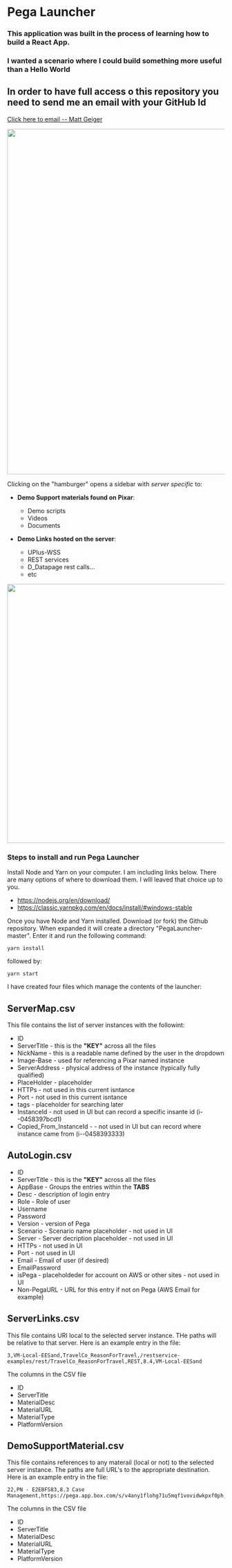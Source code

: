 
# Pega Launcher
### This application was built in the process of learning how to build a React App.   
### I wanted a scenario where I could build something more useful than a Hello World

<!-- <div class="text-white bg-red mb-2">
  In order to have full access o this repository you need to send me an email with your GitHub Id
</div> -->

## In order to have full access o this repository you need to send me an email with your GitHub Id

[Click here to email -- Matt Geiger](mailto:matt.geiger@pega.com?subject=[GitHub]%20Pega%20Launcher%20Access)


<img src="../master/readMeImages/PegaLauncher_Anim2.gif" width="800">

Clicking on the "hamburger" opens a sidebar with *server specific* to:
* **Demo Support materials found on Pixar**:
    * Demo scripts
    * Videos
    * Documents

* **Demo Links hosted on the server**:
    * UPlus-WSS
    * REST services
    * D_Datapage rest calls...
    * etc

<img src="../master/readMeImages/sideBar.png" width="600">

### Steps to install and run **Pega Launcher**

Install Node and Yarn on your computer.   I am including links below.   There are many options of where to download them.   I wlll leaved that choice up to you.
* https://nodejs.org/en/download/
* https://classic.yarnpkg.com/en/docs/install/#windows-stable

Once you have Node and Yarn installed.   Download (or fork) the Github repository.   When expanded it will create a directory "PegaLauncher-master".   Enter it and run the following command:

    yarn install
followed by:

    yarn start

I have created four files which manage the contents of the launcher:
## ServerMap.csv
This file contains the list of server instances with the followint:
* ID
* ServerTitle - this is the **"KEY"** across all the files
* NickName       - this is a readable name defined by the user in the dropdown
* Image-Base     - used for referencing a Pixar named instance
* ServerAddress  - physical address of the instance (typically fully qualified)
* PlaceHolder    - placeholder
* HTTPs          - not used in this current isntance
* Port           - not used in this current isntance
* tags           - placeholder for searching later
* InstanceId     - not used in UI but can record a specific insante id (i--0458397bcd1)
* Copied_From_InstanceId - - not used in UI but can record where instance came from (i--0458393333)

## AutoLogin.csv
* ID
* ServerTitle - this is the **"KEY"** across all the files
* AppBase - Groups the entries within the **TABS**
* Desc - description of login entry
* Role - Role of user
* Username
* Password
* Version - version of Pega
* Scenario - Scenario name placeholder - not used in UI
* Server - Server decription placeholder - not used in UI
* HTTPs  - not used in UI
* Port  - not used in UI
* Email - Email of user (if desired)
* EmailPassword
* isPega - placeholdeder for account on AWS or other sites - not used in UI
* Non-PegaURL - URL for this entry if not on Pega (AWS Email for example)

## ServerLinks.csv
This file contains URI local to the selected server instance.   THe paths will be relative to that server.   Here is an example entry in the file:

    
    3,VM-Local-EESand,TravelCo_ReasonForTravel,/restservice-examples/rest/TravelCo_ReasonForTravel,REST,8.4,VM-Local-EESand
    

The columns in the CSV file
* ID
* ServerTitle
* MaterialDesc
* MaterialURL
* MaterialType
* PlatformVersion


## DemoSupportMaterial.csv
This file contains references to any materail (local or not) to the selected server instance.  The paths are full URL's to the appropriate destination.   Here is an example entry in the file:

    22,PN - E2EBFS83,8.3 Case Management,https://pega.app.box.com/s/v4any1flohg71u5mqf1vovidwkpxf0ph,Doc,8.3

The columns in the CSV file
* ID
* ServerTitle
* MaterialDesc
* MaterialURL
* MaterialType
* PlatformVersion




<!-- 
In the project directory, you can run:

### `yarn start`

Runs the app in the development mode.<br />
Open [http://localhost:3000](http://localhost:3000) to view it in the browser.

The page will reload if you make edits.<br />
You will also see any lint errors in the console.

### `yarn test`

Launches the test runner in the interactive watch mode.<br />
See the section about [running tests](https://facebook.github.io/create-react-app/docs/running-tests) for more information.

### `yarn build`

Builds the app for production to the `build` folder.<br />
It correctly bundles React in production mode and optimizes the build for the best performance.

The build is minified and the filenames include the hashes.<br />
Your app is ready to be deployed!

See the section about [deployment](https://facebook.github.io/create-react-app/docs/deployment) for more information.



 -->

<!-- 

## Learn More

This project was bootstrapped with [Create React App](https://github.com/facebook/create-react-app).


You can learn more in the [Create React App documentation](https://facebook.github.io/create-react-app/docs/getting-started).

To learn React, check out the [React documentation](https://reactjs.org/).

### Code Splitting

This section has moved here: https://facebook.github.io/create-react-app/docs/code-splitting

### Analyzing the Bundle Size

This section has moved here: https://facebook.github.io/create-react-app/docs/analyzing-the-bundle-size

### Making a Progressive Web App

This section has moved here: https://facebook.github.io/create-react-app/docs/making-a-progressive-web-app

### Advanced Configuration

This section has moved here: https://facebook.github.io/create-react-app/docs/advanced-configuration

### Deployment

This section has moved here: https://facebook.github.io/create-react-app/docs/deployment

### `yarn build` fails to minify

This section has moved here: https://facebook.github.io/create-react-app/docs/troubleshooting#npm-run-build-fails-to-minify -->
